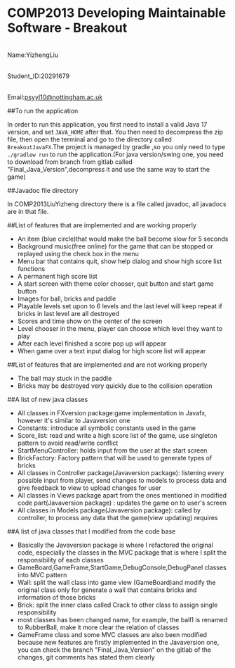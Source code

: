# COMP2013 Developing Maintainable Software - Breakout

<br>Name:YizhengLiu</br>

<br>Student_ID:20291679</br>

<br>Email:psyyl10@nottingham.ac.uk</br>

##To run the application

In order to run this application,
you first need to install a valid Java 17 version,
and set <code>JAVA_HOME</code> after that.
You then need to decompress the zip file,
then open the terminal and go to the directory
called <code>BreakoutJavaFX</code>.The project is managed by gradle
,so you only need to type <code>./gradlew run</code> to run the application.(For java version/swing one, you need to download from branch from gitlab called "Final_Java_Version",decompress it and use the same way to start the game)

##Javadoc file directory

In COMP2013LiuYizheng directory there is a file called javadoc, all javadocs are in that file.

##List of features that are implemented and are working properly

<ul>
    <li> An item (blue circle)that would make the ball become slow for 5 seconds </li>
    <li> Background music(free online) for the game that can be stopped or replayed using the check box in the menu</li>
    <li> Menu bar that contains quit, show help dialog and show high score list functions</li>
    <li> A permanent high score list</li>
    <li> A start screen with theme color chooser, quit button and start game button</li>
    <li> Images for ball, bricks and paddle</li>
    <li> Playable levels set upon to 6 levels and the last level will keep repeat if bricks in last level are all destroyed</li>
    <li> Scores and time show on the center of the screen</li>
    <li> Level chooser in the menu, player can choose which level they want to play</li>
    <li> After each level finished a score pop up will appear</li>
    <li> When game over a text input dialog for high score list will appear</li>
</ul>

##List of features that are implemented and are not working properly

<ul>
    <li> The ball may stuck in the paddle</li>
    <li> Bricks may be destroyed very quickly due to the collision operation</li>
</ul>

##A list of new java classes

<ul>
    <li> All classes in FXversion package:game implementation in Javafx, however it's similar to Javaversion one</li>
    <li> Constants: introduce all symbolic constants used in the game</li>
    <li> Score_list: read and write a high score list of the game, use singleton pattern to avoid read/write conflict</li>
    <li> StartMenuController: holds input from the user at the start screen</li>
    <li> BrickFactory: Factory pattern that will be used to generate types of bricks</li>
    <li> All classes in Controller package(Javaversion package): listening every possible input from player, send changes to models to process data and give feedback to view to upload changes for user</li>
    <li> All classes in Views package apart from the ones mentioned in modified code part(Javaversion package) : updates the game on to user's screen</li>
    <li> All classes in Models package(Javaversion package): called by controller, to process any data that the game(view updating) requires</li>
</ul>

##A list of java classes that I modified from the code base

<ul>
    <li>Basically the Javaversion package is where I refactored the original code, especially the classes in the MVC package that is where I split the responsibility of each classes</li>
    <li>GameBoard,GameFrame,StartGame,DebugConsole,DebugPanel classes into MVC pattern</li>
    <li>Wall: split the wall class into game view (GameBoard)and modify the original
    class only for generate a wall that contains bricks and information of those bricks</li>
    <li> Brick: split the inner class called Crack to other class to assign single responsibility</li>
    <li> most classes has been changed name, for example, the ball1 is renamed to RubberBall, make it more clear the relation of 
classes</li>
    <li> GameFrame class and some MVC classes are also been modified because new features are firstly implemented in 
    the Javaversion one, you can check the branch "Final_Java_Version" on the gitlab of the changes, git comments has stated them clearly</li>
</ul>